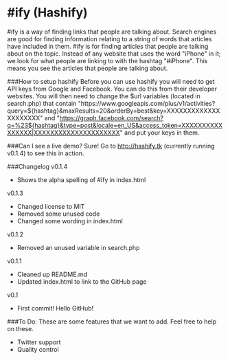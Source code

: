 #ify (Hashify)
=======

\#ify is a way of finding links that people are talking about. Search engines are good for finding information relating to a string of words that articles have included in them. #ify is for finding articles that people are talking about on the topic. Instead of any website that uses the word "iPhone" in it; we look for what people are linking to with the hashtag "#iPhone". This means you see the articles that people are talking about.

###How to setup hashify
Before you can use hashify you will need to get API keys from Google and Facebook. You can do this from their developer websites. You will then need to change the $url variables (located in search.php) that contain "https://www.googleapis.com/plus/v1/activities?query=${hashtag}&maxResults=20&orderBy=best&key=XXXXXXXXXXXXXXXXXXXXX" and "https://graph.facebook.com/search?q=%23${hashtag}&type=post&locale=en_US&access_token=XXXXXXXXXXXXXXXX|XXXXXXXXXXXXXXXXXXXXX" and put your keys in them.

###Can I see a live demo?
Sure! Go to http://hashify.tk (currently running v0.1.4) to see this in action.

###Changelog
v0.1.4
* Shows the alpha spelling of #ify in index.html

v0.1.3
* Changed license to MIT
* Removed some unused code
* Changed some wording in index.html

v0.1.2
* Removed an unused variable in search.php

v0.1.1

* Cleaned up README.md
* Updated index.html to link to the GitHub page

v0.1

* First commit! Hello GitHub!

###To Do:
These are some features that we want to add. Feel free to help on these.

* Twitter support
* Quality control
